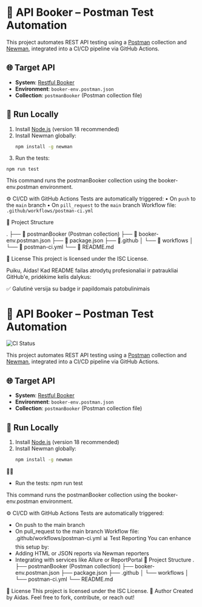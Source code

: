 # 🧪 API Booker – Postman Test Automation

This project automates REST API testing using a [Postman](https://www.postman.com/) collection and [Newman](https://www.npmjs.com/package/newman), integrated into a CI/CD pipeline via GitHub Actions.

## 🌐 Target API

- **System**: [Restful Booker](https://restful-booker.herokuapp.com)
- **Environment**: `booker-env.postman.json`
- **Collection**: `postmanBooker` (Postman collection file)

## 🚀 Run Locally

1. Install [Node.js](https://nodejs.org/) (version 18 recommended)
2. Install Newman globally:
   ```bash
   npm install -g newman

3. Run the tests:

```
npm run test
```
This command runs the postmanBooker collection using the booker-env.postman environment.

⚙️ CI/CD with GitHub Actions
Tests are automatically triggered:
• 	On `push` to the `main` branch
• 	On `pill_request` to the `main` branch
Workflow file: `.github/workflows/postman-ci.yml`



📁 Project Structure

.
├── 📄 postmanBooker (Postman collection)
├── 📄 booker-env.postman.json
├── 📄 package.json
├── 📁.github
│   └── 📁 workflows
│       └── 📄 postman-ci.yml
└── 📄 README.md

📜 License
This project is licensed under the ISC License.






Puiku, Aidas! Kad README failas atrodytų profesionaliai ir patraukliai GitHub'e, pridėkime kelis dalykus:

✅ Galutinė versija su badge ir papildomais patobulinimais
# 🧪 API Booker – Postman Test Automation

![CI Status](https://github.com/your-username/api-booker/actions/workflows/postman-ci.yml/badge.svg)

This project automates REST API testing using a [Postman](https://www.postman.com/) collection and [Newman](https://www.npmjs.com/package/newman), integrated into a CI/CD pipeline via GitHub Actions.

## 🌐 Target API

- **System**: [Restful Booker](https://restful-booker.herokuapp.com)
- **Environment**: `booker-env.postman.json`
- **Collection**: `postmanBooker` (Postman collection file)

## 🚀 Run Locally

1. Install [Node.js](https://nodejs.org/) (version 18 recommended)
2. Install Newman globally:
   ```bash
   npm install -g newman


- Run the tests:
npm run test


This command runs the postmanBooker collection using the booker-env.postman environment.

⚙️ CI/CD with GitHub Actions
Tests are automatically triggered:
- On push to the main branch
- On pull_request to the main branch
Workflow file: .github/workflows/postman-ci.yml
📊 Test Reporting
You can enhance this setup by:
- Adding HTML or JSON reports via Newman reporters
- Integrating with services like Allure or ReportPortal
📁 Project Structure
.
├── postmanBooker (Postman collection)
├── booker-env.postman.json
├── package.json
├── .github
│   └── workflows
│       └── postman-ci.yml
└── README.md


📜 License
This project is licensed under the ISC License.
👤 Author
Created by Aidas.
Feel free to fork, contribute, or reach out!

